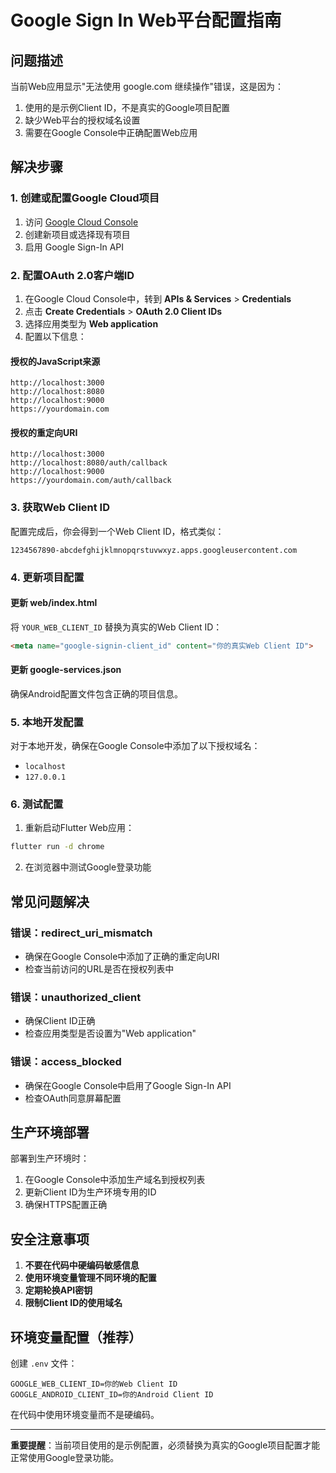 # Google Sign In Web平台配置指南

## 问题描述
当前Web应用显示"无法使用 google.com 继续操作"错误，这是因为：
1. 使用的是示例Client ID，不是真实的Google项目配置
2. 缺少Web平台的授权域名设置
3. 需要在Google Console中正确配置Web应用

## 解决步骤

### 1. 创建或配置Google Cloud项目

1. 访问 [Google Cloud Console](https://console.cloud.google.com/)
2. 创建新项目或选择现有项目
3. 启用 Google Sign-In API

### 2. 配置OAuth 2.0客户端ID

1. 在Google Cloud Console中，转到 **APIs & Services** > **Credentials**
2. 点击 **Create Credentials** > **OAuth 2.0 Client IDs**
3. 选择应用类型为 **Web application**
4. 配置以下信息：

#### 授权的JavaScript来源
```
http://localhost:3000
http://localhost:8080
http://localhost:9000
https://yourdomain.com
```

#### 授权的重定向URI
```
http://localhost:3000
http://localhost:8080/auth/callback
http://localhost:9000
https://yourdomain.com/auth/callback
```

### 3. 获取Web Client ID

配置完成后，你会得到一个Web Client ID，格式类似：
```
1234567890-abcdefghijklmnopqrstuvwxyz.apps.googleusercontent.com
```

### 4. 更新项目配置

#### 更新 web/index.html
将 `YOUR_WEB_CLIENT_ID` 替换为真实的Web Client ID：

```html
<meta name="google-signin-client_id" content="你的真实Web Client ID">
```

#### 更新 google-services.json
确保Android配置文件包含正确的项目信息。

### 5. 本地开发配置

对于本地开发，确保在Google Console中添加了以下授权域名：
- `localhost`
- `127.0.0.1`

### 6. 测试配置

1. 重新启动Flutter Web应用：
```bash
flutter run -d chrome
```

2. 在浏览器中测试Google登录功能

## 常见问题解决

### 错误：redirect_uri_mismatch
- 确保在Google Console中添加了正确的重定向URI
- 检查当前访问的URL是否在授权列表中

### 错误：unauthorized_client
- 确保Client ID正确
- 检查应用类型是否设置为"Web application"

### 错误：access_blocked
- 确保在Google Console中启用了Google Sign-In API
- 检查OAuth同意屏幕配置

## 生产环境部署

部署到生产环境时：
1. 在Google Console中添加生产域名到授权列表
2. 更新Client ID为生产环境专用的ID
3. 确保HTTPS配置正确

## 安全注意事项

1. **不要在代码中硬编码敏感信息**
2. **使用环境变量管理不同环境的配置**
3. **定期轮换API密钥**
4. **限制Client ID的使用域名**

## 环境变量配置（推荐）

创建 `.env` 文件：
```
GOOGLE_WEB_CLIENT_ID=你的Web Client ID
GOOGLE_ANDROID_CLIENT_ID=你的Android Client ID
```

在代码中使用环境变量而不是硬编码。

---

**重要提醒**：当前项目使用的是示例配置，必须替换为真实的Google项目配置才能正常使用Google登录功能。
